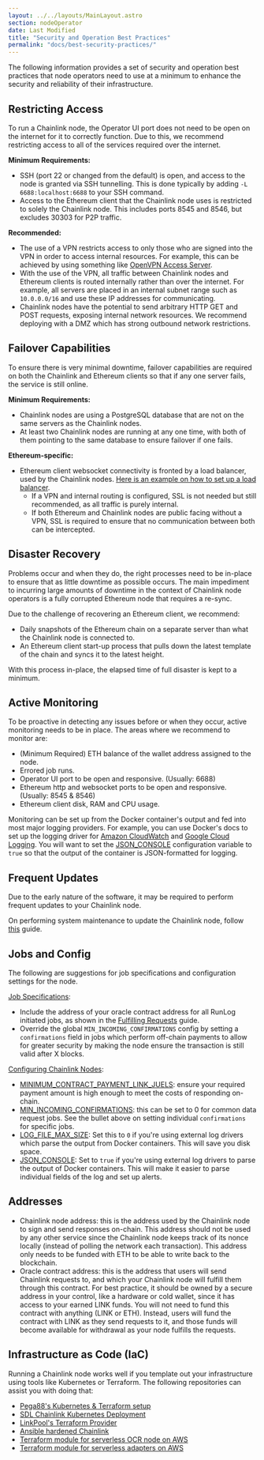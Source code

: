 ```yaml
---
layout: ../../layouts/MainLayout.astro
section: nodeOperator
date: Last Modified
title: "Security and Operation Best Practices"
permalink: "docs/best-security-practices/"
---
```


The following information provides a set of security and operation best practices that node operators need to use at a minimum to enhance the security and reliability of their infrastructure.

## Restricting Access

To run a Chainlink node, the Operator UI port does not need to be open on the internet for it to correctly function. Due to this, we recommend restricting access to all of the services required over the internet.

**Minimum Requirements:**

- SSH (port 22 or changed from the default) is open, and access to the node is granted via SSH tunnelling. This is done typically by adding `-L 6688:localhost:6688` to your SSH command.
- Access to the Ethereum client that the Chainlink node uses is restricted to solely the Chainlink node. This includes ports 8545 and 8546, but excludes 30303 for P2P traffic.

**Recommended:**

- The use of a VPN restricts access to only those who are signed into the VPN in order to access internal resources. For example, this can be achieved by using something like [OpenVPN Access Server](https://openvpn.net/vpn-server/).
- With the use of the VPN, all traffic between Chainlink nodes and Ethereum clients is routed internally rather than over the internet. For example, all servers are placed in an internal subnet range such as `10.0.0.0/16` and use these IP addresses for communicating.
- Chainlink nodes have the potential to send arbitrary HTTP GET and POST requests, exposing internal network resources. We recommend deploying with a DMZ which has strong outbound network restrictions.

## Failover Capabilities

To ensure there is very minimal downtime, failover capabilities are required on both the Chainlink and Ethereum clients so that if any one server fails, the service is still online.

**Minimum Requirements:**

- Chainlink nodes are using a PostgreSQL database that are not on the same servers as the Chainlink nodes.
- At least two Chainlink nodes are running at any one time, with both of them pointing to the same database to ensure failover if one fails.

**Ethereum-specific:**

- Ethereum client websocket connectivity is fronted by a load balancer, used by the Chainlink nodes. [Here is an example on how to set up a load balancer](https://docs.aws.amazon.com/elasticloadbalancing/latest/application/tutorial-target-ecs-containers.html).
  - If a VPN and internal routing is configured, SSL is not needed but still recommended, as all traffic is purely internal.
  - If both Ethereum and Chainlink nodes are public facing without a VPN, SSL is required to ensure that no communication between both can be intercepted.

## Disaster Recovery

Problems occur and when they do, the right processes need to be in-place to ensure that as little downtime as possible occurs. The main impediment to incurring large amounts of downtime in the context of Chainlink node operators is a fully corrupted Ethereum node that requires a re-sync.

Due to the challenge of recovering an Ethereum client, we recommend:

- Daily snapshots of the Ethereum chain on a separate server than what the Chainlink node is connected to.
- An Ethereum client start-up process that pulls down the latest template of the chain and syncs it to the latest height.

With this process in-place, the elapsed time of full disaster is kept to a minimum.

## Active Monitoring

To be proactive in detecting any issues before or when they occur, active monitoring needs to be in place. The areas where we recommend to monitor are:

- (Minimum Required) ETH balance of the wallet address assigned to the node.
- Errored job runs.
- Operator UI port to be open and responsive. (Usually: 6688)
- Ethereum http and websocket ports to be open and responsive. (Usually: 8545 & 8546)
- Ethereum client disk, RAM and CPU usage.

Monitoring can be set up from the Docker container's output and fed into most major logging providers. For example, you can use Docker's docs to set up the logging driver for [Amazon CloudWatch](https://docs.docker.com/config/containers/logging/awslogs/) and [Google Cloud Logging](https://docs.docker.com/config/containers/logging/gcplogs/). You will want to set the [
JSON_CONSOLE](/chainlink-nodes/configuration-variables/#json_console) configuration variable to `true` so that the output of the container is JSON-formatted for logging.

## Frequent Updates

Due to the early nature of the software, it may be required to perform frequent updates to your Chainlink node.

On performing system maintenance to update the Chainlink node, follow [this](/chainlink-nodes/performing-system-maintenance/#failover-node-example) guide.

## Jobs and Config

The following are suggestions for job specifications and configuration settings for the node.

[Job Specifications](/chainlink-nodes/oracle-jobs/jobs/):

- Include the address of your oracle contract address for all RunLog initiated jobs, as shown in the [Fulfilling Requests](/chainlink-nodes/fulfilling-requests/#add-a-job-to-the-node) guide.
- Override the global `MIN_INCOMING_CONFIRMATIONS` config by setting a `confirmations` field in jobs which perform off-chain payments to allow for greater security by making the node ensure the transaction is still valid after X blocks.

[Configuring Chainlink Nodes](/chainlink-nodes/configuration-variables/):

- [MINIMUM_CONTRACT_PAYMENT_LINK_JUELS](/chainlink-nodes/configuration-variables/#minimum_contract_payment_link_juels): ensure your required payment amount is high enough to meet the costs of responding on-chain.
- [MIN_INCOMING_CONFIRMATIONS](/chainlink-nodes/configuration-variables/#min_incoming_confirmations): this can be set to 0 for common data request jobs. See the bullet above on setting individual `confirmations` for specific jobs.
- [LOG_FILE_MAX_SIZE](/chainlink-nodes/configuration-variables/#log_file_max_size): Set this to `0` if you're using external log drivers which parse the output from Docker containers. This will save you disk space.
- [JSON_CONSOLE](/chainlink-nodes/configuration-variables/#json_console): Set to `true` if you're using external log drivers to parse the output of Docker containers. This will make it easier to parse individual fields of the log and set up alerts.

## Addresses

- Chainlink node address: this is the address used by the Chainlink node to sign and send responses on-chain. This address should not be used by any other service since the Chainlink node keeps track of its nonce locally (instead of polling the network each transaction). This address only needs to be funded with ETH to be able to write back to the blockchain.
- Oracle contract address: this is the address that users will send Chainlink requests to, and which your Chainlink node will fulfill them through this contract. For best practice, it should be owned by a secure address in your control, like a hardware or cold wallet, since it has access to your earned LINK funds. You will not need to fund this contract with anything (LINK or ETH). Instead, users will fund the contract with LINK as they send requests to it, and those funds will become available for withdrawal as your node fulfills the requests.

## Infrastructure as Code (IaC)

Running a Chainlink node works well if you template out your infrastructure using tools like Kubernetes or Terraform. The following repositories can assist you with doing that:

- [Pega88's Kubernetes & Terraform setup](https://github.com/Pega88/chainlink-gcp)
- [SDL Chainlink Kubernetes Deployment](https://github.com/mycelium-ethereum/ChainlinkKubernetes)
- [LinkPool's Terraform Provider](https://github.com/linkpoolio/terraform-provider-chainlink)
- [Ansible hardened Chainlink](https://github.com/WilsonBillkia/bane)
- [Terraform module for serverless OCR node on AWS](https://github.com/ChainOrion/terraform-aws-chainlink-node)
- [Terraform module for serverless adapters on AWS](https://github.com/ChainOrion/terraform-aws-chainlink-ea)
